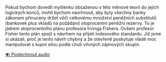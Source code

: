 
Pokud bychom dovedli myšlenku obsaženou v této měnové teorii do jejích logických konců, mohli bychom navrhnout, aby byly všechny banky zákonem přinuceny držet vůči celkovému množství peněžních substitutů (bankovek plus vkladů na požádání) stoprocentní peněžní rezervy. To je jádrem stoprocentního plánu profesora Irvinga Fishera. Ovšem profesor Fisher tento plán spojil s návrhem na přijetí indexového standardu. Již jsme si ukázali, proč je tento návrh chybný a že otevřeně poskytuje vládě moc manipulovat s kupní silou podle chuti vlivných zájmových skupin.

[🔊 Poslechnout audio](/data/7-paragraphs/audio/chapter_82/para_006-Pokud-bychom-dovedli-mylenku-obsaenou-v-tto-mn.mp3)

